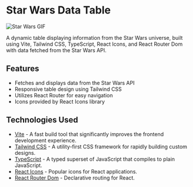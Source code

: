 # Star Wars Data Table

![Star Wars GIF](https://media.giphy.com/media/l3vR85PnGsBwu1PFK/giphy.gif)

A dynamic table displaying information from the Star Wars universe, built using Vite, Tailwind CSS, TypeScript, React Icons, and React Router Dom with data fetched from the Star Wars API.

## Features

- Fetches and displays data from the Star Wars API
- Responsive table design using Tailwind CSS
- Utilizes React Router for easy navigation
- Icons provided by React Icons library

## Technologies Used

- [Vite](https://vitejs.dev/) - A fast build tool that significantly improves the frontend development experience.
- [Tailwind CSS](https://tailwindcss.com/) - A utility-first CSS framework for rapidly building custom designs.
- [TypeScript](https://www.typescriptlang.org/) - A typed superset of JavaScript that compiles to plain JavaScript.
- [React Icons](https://react-icons.github.io/react-icons/) - Popular icons for React applications.
- [React Router Dom](https://reactrouter.com/web/guides/quick-start) - Declarative routing for React.

